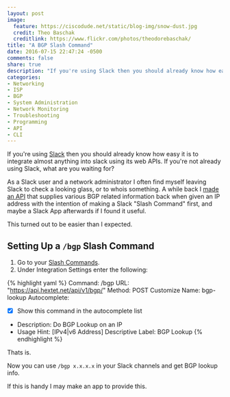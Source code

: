 ```yaml
---
layout: post
image:
  feature: https://ciscodude.net/static/blog-img/snow-dust.jpg
  credit: Theo Baschak
  creditlink: https://www.flickr.com/photos/theodorebaschak/
title: "A BGP Slash Command"
date: 2016-07-15 22:47:24 -0500
comments: false
share: true
description: "If you're using Slack then you should already know how easy it is to integrate almost anything into slack using its web APIs. If you're not already using Slack, what are you waiting for?"
categories: 
- Networking
- ISP
- BGP
- System Administration
- Network Monitoring
- Troubleshooting
- Programming
- API
- CLI
---
```

If you're using [Slack](https://slack.com/) then you should already know how easy it is to integrate almost anything into slack using its web APIs. If you're not already using Slack, what are you waiting for?

As a Slack user and a network administrator I often find myself leaving Slack to check a looking glass, or to whois something. A while back I [made an API](https://api.hextet.net/) that supplies various BGP related information back when given an IP address with the intention of making a Slack "Slash Command" first, and maybe a Slack App afterwards if I found it useful.

This turned out to be easier than I expected.

## Setting Up a `/bgp` Slash Command

1.	Go to your [Slash Commands](https://my.slack.com/services/new/slash-commands).
2.	Under Integration Settings enter the following:

{% highlight yaml %}
Command: /bgp
URL: "https://api.hextet.net/api/v1/bgp/"
Method: POST
Customize Name: bgp-lookup
Autocomplete:
  - [x] Show this command in the autocomplete list
  - Description: Do BGP Lookup on an IP
  - Usage Hint: [IPv4|v6 Address]
Descriptive Label: BGP Lookup
{% endhighlight %}

Thats is.

Now you can use `/bgp x.x.x.x` in your Slack channels and get BGP lookup info.

If this is handy I may make an app to provide this.
